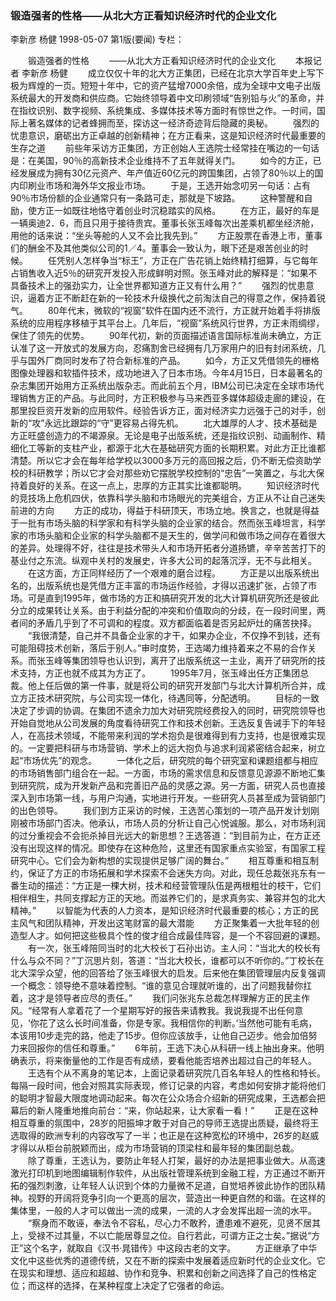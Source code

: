 ### 锻造强者的性格——从北大方正看知识经济时代的企业文化
李新彦  杨健
1998-05-07
第1版(要闻)
专栏：

　　锻造强者的性格
　　——从北大方正看知识经济时代的企业文化
　　本报记者  李新彦  杨健
　　成立仅仅十年的北大方正集团，已经在北京大学百年史上写下极为辉煌的一页。短短十年中，它的资产猛增7000余倍，成为全球中文电子出版系统最大的开发商和供应商。它始终领导着中文印刷领域“告别铅与火”的革命，并在指纹识别、数字视频、系统集成、多媒体技术等方面时有惊世之作。一时间，国际上著名媒体的记者蜂拥而至，探访这一经济奇迹背后隐藏的奥秘。
　　强烈的忧患意识，磨砺出方正卓越的创新精神；在方正看来，这是知识经济时代最重要的生存之道
　　前些年采访方正集团，方正创始人王选院士经常挂在嘴边的一句话是：在美国，90％的高新技术企业维持不了五年就得关门。
　　如今的方正，已经发展成为拥有30亿元资产、年产值近60亿元的跨国集团，占领了80％以上的国内印刷业市场和海外华文报业市场。
　　于是，王选开始念叨另一句话：占有90％市场份额的企业通常只有一条路可走，那就是下坡路。
　　这种警醒和自励，使方正一如既往地恪守着创业时沉稳踏实的风格。
　　在方正，最好的车是一辆奥迪2．6，而且只用于接待贵宾。董事长张玉峰每次出差乘机都坐经济舱，用他的话来说：“坐头等舱的人又不会比我先到。”
　　方正股票在香港上市，董事们的酬金不及其他类似公司的1／4。董事会一致认为，眼下还是艰苦创业的时候。
　　任凭别人怎样争当“标王”，方正在广告花销上始终精打细算，与它每年占销售收入近5％的研究开发投入形成鲜明对照。张玉峰对此的解释是：“如果不具备技术上的强劲实力，让全世界都知道方正又有什么用？”
　　强烈的忧患意识，逼着方正不断赶在新的一轮技术升级换代之前淘汰自己的得意之作，保持着锐气。
　　80年代末，微软的“视窗”软件在国内还不流行，方正就开始着手将排版系统的应用程序移植于其平台上。几年后，“视窗”系统风行世界，方正未雨绸缪，保住了领先的优势。
　　90年代初，新的页面描述语言国际标准尚未确立，方正认准了这一开放式的发展方向，忍痛割舍已经拥有几万家用户的旧有封闭系统，几乎与国外厂商同时发布了符合新标准的产品。
　　如今，方正又凭借领先的栅格图像处理器和软插件技术，成功地进入了日本市场。今年4月15日，日本最著名的杂志集团开始用方正系统出版杂志。而此前五个月，IBM公司已决定在全球市场代理销售方正的产品。与此同时，方正积极参与马来西亚多媒体超级走廊的建设，在那里投巨资开发新的应用软件。经验告诉方正，面对经济实力远强于己的对手，创新的“攻”永远比跟踪的“守”更容易占得先机。
　　北大雄厚的人才、技术基础是方正旺盛创造力的不竭源泉。无论是电子出版系统，还是指纹识别、动画制作、精细化工等新的支柱产业，都源于北大在基础研究方面的长期积累。对此方正比谁都清楚。所以它才会在每年给学校以3000多万元的高回报之后，仍不断无偿资助学校的科研教学；所以它才会对那些劝它摆脱学校控制的“忠告”一笑置之，与北大保持着良好的关系。在这一点上，忠厚的方正其实比谁都聪明。
　　知识经济时代的竞技场上危机四伏，依靠科学头脑和市场眼光的完美组合，方正从不让自己迷失前进的方向
　　方正的成功，得益于科研顶天，市场立地。换言之，也就是得益于一批有市场头脑的科学家和有科学头脑的企业家的结合。然而张玉峰坦言，科学家的市场头脑和企业家的科学头脑都不是天生的，做学问和做市场之间存在着很大的差异。处理得不好，往往是技术带头人和市场开拓者分道扬镳，辛辛苦苦打下的基业付之东流。纵观中关村的发展史，许多大公司的起落沉浮，无不与此相关。
　　在这方面，方正同样经历了一个艰难的磨合过程。
　　方正是以出版系统出名的，出版系统也是凭借方正丰富的市场运作经验，才得以迅速扩张，占领了市场。可是直到1995年，做市场的方正和搞研究开发的北大计算机研究所还是彼此分立的成果转让关系。由于利益分配的冲突和价值取向的分歧，在一段时间里，两者间的矛盾几乎到了不可调和的程度。双方都面临着是否另起炉灶的痛苦抉择。
　　“我很清楚，自己并不具备企业家的才干，如果办企业，不仅挣不到钱，还有可能阻碍技术创新，落后于别人。”审时度势，王选竭力维持着来之不易的合作关系。而张玉峰等集团领导也认识到，离开了出版系统这一主业，离开了研究所的技术支持，方正也就不成其为方正了。
　　1995年7月，张玉峰出任方正集团总裁。他上任后做的第一件事，就是将公司的研究开发部门与北大计算机所合并，成立方正技术研究院，与公司实现一体化，待遇同等，分配透明。
　　目标的一致决定了步调的协调。在集团不遗余力加大对研究院经费投入的同时，研究院领导也开始自觉地从公司发展的角度看待研究工作和技术创新。王选反复告诫手下的年轻人，在高技术领域，不能带来利润的学术抱负是很难得到有力支持，也是很难实现的。一定要把科研与市场营销、学术上的远大抱负与追求利润紧密结合起来，树立起“市场优先”的观念。
　　一体化之后，研究院的每个研究室和课题组都与相应的市场销售部门组合在一起。一方面，市场的需求信息和反馈意见源源不断地汇集到研究院，成为开发新产品和完善旧产品的灵感之源。另一方面，研究人员也直接深入到市场第一线，与用户沟通，实地进行开发。一些研究人员甚至成为营销部门的出色领导。
　　我们到方正采访的时候，王选苦心策划的一项产品开发计划刚刚被市场部门否决。他承认，市场人员的分析让自己心悦诚服。那么，对市场利润的过分重视会不会扼杀掉目光远大的新思想？王选答道：“到目前为止，在方正还没有出现这样的情况。即使存在这种危险，这里还有国家重点实验室，有国家工程研究中心。它们会为新构想的实现提供足够广阔的舞台。”
　　相互尊重和相互制约，保证了方正的市场拓展和学术探索不会迷失方向。对此，现任总裁张兆东有一番生动的描述：“方正是一棵大树，技术和经营管理队伍是两根粗壮的枝干，它们相伴相生，共同支撑起方正的天地。而滋养它们的，是求真务实、兼容并包的北大精神。”
　　以智能为代表的人力资本，是知识经济时代最重要的核心；方正的民主风气和团队精神，开发出这笔财富的最大潜能
　　方正聚集着一大批年轻的创造型人才。如何把这些极具个性的俊才组合成最佳阵容，是一个不容回避的课题。
　　有一次，张玉峰陪同当时的北大校长丁石孙出访。主人问：“当北大的校长有什么与众不同？”丁沉思片刻，答道：“当北大校长，谁都可以不听你的。”丁校长在北大深孚众望，他的回答给了张玉峰很大的启发。后来他在集团管理层内反复强调一个概念：领导绝不意味着控制。“谁的意见合理就听谁的，出了问题我替你扛着，这才是领导者应尽的责任。”
　　我们问张兆东总裁怎样理解方正的民主作风。“经常有人拿着花了一个星期写好的报告来请教我。我说我提不出任何意见，‘你花了这么长时间准备，你是专家。我相信你的判断。’当然他可能有毛病，本该用10步走完的路，他走了15步。但你应该放手，让他自己迈步。他会加倍努力来回报你的信任和尊重。”
　　6年前，王选下决心从科研一线上抽出身来。他明确表示，将来衡量他的工作是否有成绩，要看他能否培养出超过自己的年轻人。
　　王选有个从不离身的笔记本，上面记录着研究院几百名年轻人的性格和特长。每隔一段时间，他会对照其实际表现，修订记录的内容，考虑如何安排才能将他们的聪明才智最大限度地调动起来。每次在公众场合介绍新的研究成果，王选都会把幕后的新人隆重地推向前台：“来，你站起来，让大家看一看！”
　　正是在这种相互尊重的氛围中，28岁的阳振坤才敢于对自己的导师王选提出质疑，最终将王选取得的欧洲专利的内容改写了一半；也正是在这种宽松的环境中，26岁的赵威才得以从柜台前脱颖而出，成为市场营销的顶梁柱和最年轻的集团副总裁。
　　除了尊重，王选认为，要防止年轻人打架，最好的办法是把事业做大。从高速激光打印机到地图编辑制作软件，从出版社管理系统到金融工程，方正通过不断开拓的强烈刺激，让年轻人认识到个体的力量微不足道，自觉培养彼此协作的团队精神。视野的开阔将竞争引向一个更高的层次，营造出一种更自然的和谐。在这样的集体里，一般的人才可以做出一流的成果，一流的人才会发挥出超一流的水平。
　　“察身而不敢诬，奉法令不容私，尽心力不敢矜，遭患难不避死，见贤不居其上，受禄不过其量，不以亡能居尊显之位。自行若此，可谓方正之士矣。”据说“方正”这个名字，就取自《汉书·晁错传》中这段古老的文字。
　　方正继承了中华文化中这些优秀的道德传统，又在不断的探索中发展着适应新时代的企业文化。它在现实和理想、适应和超越、协作和竞争、积累和创新之间选择了自己的性格定位；而这样的选择，在某种程度上决定了它强者的命运。
